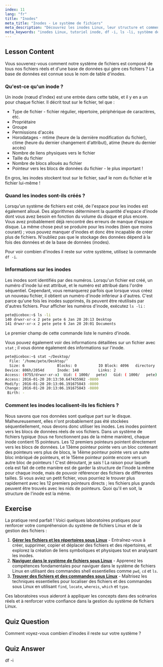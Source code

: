 ```yaml
---
index: 11
lang: "fr"
title: "Inodes"
meta_title: "Inodes - Le système de fichiers"
meta_description: "Découvrez les inodes Linux, leur structure et comment ils gèrent les fichiers. Comprenez les numéros d'inode et utilisez `df -i` et `ls -li` pour vérifier l'utilisation des inodes. Commencez votre parcours Linux !"
meta_keywords: "inodes Linux, tutoriel inode, df -i, ls -li, système de fichiers Linux, Linux débutant, guide Linux"
---
```


## Lesson Content

Vous souvenez-vous comment notre système de fichiers est composé de tous nos fichiers réels et d'une base de données qui gère ces fichiers ? La base de données est connue sous le nom de table d'inodes.

### Qu'est-ce qu'un inode ?

Un inode (nœud d'index) est une entrée dans cette table, et il y en a un pour chaque fichier. Il décrit tout sur le fichier, tel que :

- Type de fichier - fichier régulier, répertoire, périphérique de caractères, etc.
- Propriétaire
- Groupe
- Permissions d'accès
- Horodatages - mtime (heure de la dernière modification du fichier), ctime (heure du dernier changement d'attribut), atime (heure du dernier accès)
- Nombre de liens physiques vers le fichier
- Taille du fichier
- Nombre de blocs alloués au fichier
- Pointeur vers les blocs de données du fichier - le plus important !

En gros, les inodes stockent tout sur le fichier, sauf le nom du fichier et le fichier lui-même !

### Quand les inodes sont-ils créés ?

Lorsqu'un système de fichiers est créé, de l'espace pour les inodes est également alloué. Des algorithmes déterminent la quantité d'espace d'inode dont vous avez besoin en fonction du volume du disque et plus encore. Vous avez probablement déjà rencontré des erreurs de manque d'espace disque. La même chose peut se produire pour les inodes (bien que moins courant) ; vous pouvez manquer d'inodes et donc être incapable de créer plus de fichiers. N'oubliez pas que le stockage des données dépend à la fois des données et de la base de données (inodes).

Pour voir combien d'inodes il reste sur votre système, utilisez la commande `df -i`.

### Informations sur les inodes

Les inodes sont identifiés par des numéros. Lorsqu'un fichier est créé, un numéro d'inode lui est attribué, et le numéro est attribué dans l'ordre séquentiel. Cependant, vous remarquerez parfois que lorsque vous créez un nouveau fichier, il obtient un numéro d'inode inférieur à d'autres. C'est parce qu'une fois les inodes supprimés, ils peuvent être réutilisés par d'autres fichiers. Pour afficher les numéros d'inode, exécutez `ls -li` :

```bash
pete@icebox:~$ ls -li
140 drwxr-xr-x 2 pete pete 6 Jan 20 20:13 Desktop
141 drwxr-xr-x 2 pete pete 6 Jan 20 20:01 Documents
```

Le premier champ de cette commande liste le numéro d'inode.

Vous pouvez également voir des informations détaillées sur un fichier avec `stat` ; il vous donne également des informations sur l'inode.

```bash
pete@icebox:~$ stat ~/Desktop/
  File: ‘/home/pete/Desktop/’
  Size: 6               Blocks: 0          IO Block: 4096   directory
Device: 806h/2054d      Inode: 140         Links: 2
Access: (0755/drwxr-xr-x)  Uid: ( 1000/   pete)   Gid: ( 1000/   pete)
Access: 2016-01-20 20:13:50.647435982 -0800
Modify: 2016-01-20 20:13:06.191675843 -0800
Change: 2016-01-20 20:13:06.191675843 -0800
 Birth: -
```

### Comment les inodes localisent-ils les fichiers ?

Nous savons que nos données sont quelque part sur le disque. Malheureusement, elles n'ont probablement pas été stockées séquentiellement, nous devons donc utiliser les inodes. Les inodes pointent vers les blocs de données réels de vos fichiers. Dans un système de fichiers typique (tous ne fonctionnent pas de la même manière), chaque inode contient 15 pointeurs. Les 12 premiers pointeurs pointent directement vers les blocs de données. Le 13ème pointeur pointe vers un bloc contenant des pointeurs vers plus de blocs, le 14ème pointeur pointe vers un autre bloc imbriqué de pointeurs, et le 15ème pointeur pointe encore vers un autre bloc de pointeurs ! C'est déroutant, je sais ! La raison pour laquelle cela est fait de cette manière est de garder la structure de l'inode la même pour chaque inode, mais de pouvoir référencer des fichiers de différentes tailles. Si vous aviez un petit fichier, vous pourriez le trouver plus rapidement avec les 12 premiers pointeurs directs ; les fichiers plus grands peuvent être trouvés avec les nids de pointeurs. Quoi qu'il en soit, la structure de l'inode est la même.

## Exercise

La pratique rend parfait ! Voici quelques laboratoires pratiques pour renforcer votre compréhension du système de fichiers Linux et de la gestion des fichiers :

1. **[Gérer les fichiers et les répertoires sous Linux](https://labex.io/fr/labs/comptia-manage-files-and-directories-in-linux-590835)** - Entraînez-vous à créer, supprimer, copier et déplacer des fichiers et des répertoires, et explorez la création de liens symboliques et physiques tout en analysant les inodes.
2. **[Naviguer dans le système de fichiers sous Linux](https://labex.io/fr/labs/comptia-navigate-the-filesystem-in-linux-590971)** - Apprenez les compétences fondamentales pour naviguer dans le système de fichiers Linux en utilisant des commandes shell essentielles comme `pwd`, `cd` et `ls`.
3. **[Trouver des fichiers et des commandes sous Linux](https://labex.io/fr/labs/comptia-find-files-and-commands-in-linux-590834)** - Maîtrisez les techniques essentielles pour localiser des fichiers et des commandes sous Linux en utilisant `find`, `locate`, `whereis`, `which` et `type`.

Ces laboratoires vous aideront à appliquer les concepts dans des scénarios réels et à renforcer votre confiance dans la gestion du système de fichiers Linux.

## Quiz Question

Comment voyez-vous combien d'inodes il reste sur votre système ?

## Quiz Answer

df -i
